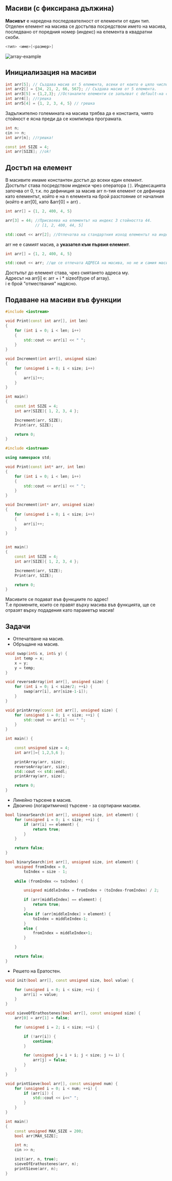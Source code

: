 ## Масиви (с фиксирана дължина)

**Масивът** е наредена последователност от елементи от един тип.
Отделен елемент на масива се достъпва посредством името на масива, последвано от поредния номер (индекс) на елемента в квадратни скоби.

```c++
<тип> <име>[<размер>]
```
![array-example](https://simplesnippets.tech/wp-content/uploads/2018/03/array-diagram.jpg)

## Инициализация на масиви

```c++
int arr[5]; // Създава масив от 5 елемента, всеки от които е цяло число.
int arr2[] = {34, 21, 2, 66, 567}; // Създава масив от 5 елемента.
int arr3[5] = {1,2,3}; //Останалите елементи се запълват с default-на стойност. 
int arr4[]; //грешка
int arr5[4] = {1, 2, 3, 4, 5} // грешка
```

Задължително големината на масива трябва да е константа, чиято стойност е ясна преди да се компилира програмата.

```c++
int n;
cin >> n;
int arr[n]; //грешка!
```

```c++
const int SIZE = 4;
int arr[SIZE]; //ok!
```

## Достъп на елемент
В масивите имаме константен достъп до всеки един елемент. <br />
Достъпът става посредством индекси чрез оператора ```[]```. Индексацията започва от 0, т.к. по дефиниция за масив arr n-тия елемент се дефинира като елементът, който е на n елемента на брой разстояние от началния (който е arr[0], като &arr[0] = arr) . <br />

```c++
int arr[] = {1, 2, 400, 4, 5}

arr[3] = 44; //Присвоява на елементът на индекс 3 стойността 44.
             // [1, 2, 400, 44, 5]

std::cout << arr[2]; //Отпечатва на стандартния изход елементът на индекс 2 (400)
```

arr не е самият масив, а **указател към първия елемент**.
```c++
int arr[] = {1, 2, 400, 4, 5}

std::cout << arr; //ще се отпечата АДРЕСА на масива, но не и самия масив.
```

Достъпът до елемент става, чрез смятането адреса му.  <br />
Адресът на arr[i] е: arr + i * sizeof(type of array).  <br />
i е брой "отмествания" надясно.  <br />

## Подаване на масиви във функции
```c++
#include <iostream>

void Print(const int arr[], int len)
{
	for (int i = 0; i < len; i++)
	{
		std::cout << arr[i] << " ";
	}
}

void Increment(int arr[], unsigned size)
{
	for (unsigned i = 0; i < size; i++)
	{
		arr[i]++;
	}
}

int main()
{
	const int SIZE = 4;
	int arr[SIZE]{ 1, 2, 3, 4 };

	Increment(arr, SIZE);
	Print(arr, SIZE);

	return 0;
}
```

```c++
#include <iostream>

using namespace std;

void Print(const int* arr, int len)
{
	for (int i = 0; i < len; i++)
	{
		std::cout << arr[i] << " ";
	}
}

void Increment(int* arr, unsigned size)
{
	for (unsigned i = 0; i < size; i++)
	{
		arr[i]++;
	}
}


int main()
{
	const int SIZE = 4;
	int arr[SIZE]{ 1, 2, 3, 4 };

	Increment(arr, SIZE);
	Print(arr, SIZE);

	return 0;
}
```

Масивите се подават във функциите по адрес!  <br />
Т.е промените, които се правят върху масива във функцията, ще се отразят върху подадения като параметър масив! <br />

## Задачи
- Отпечатване на масив.
- Обръщане на масив.

```c++
void swap(int& x, int& y) {
	int temp = x;
	x = y;
	y = temp;
}

void reverseArray(int arr[], unsigned size) {
	for (int i = 0; i < size/2; ++i) {
		swap(arr[i], arr[size-1-i]);
	}
}

void printArray(const int arr[], unsigned size) {
	for (unsigned i = 0; i < size; ++i) {
		std::cout << arr[i] << " ";
	}
}

int main() {

	const unsigned size = 4;
	int arr[]={ 1,2,5,6 };

	printArray(arr, size);
	reverseArray(arr, size);
	std::cout << std::endl;
	printArray(arr, size);

	return 0;
}
```

- Линейно търсене в масив.
- Двоично (логаритмично) търсене - за сортирани масиви.
```c++
bool linearSearch(int arr[], unsigned size, int element) {
	for (unsigned i = 0; i < size; ++i) {
		if (arr[i] == element) {
			return true;
		}
	}

	return false;
}

bool binarySearch(int arr[], unsigned size, int element) {
	unsigned fromIndex = 0,
		toIndex = size - 1;
	
	while (fromIndex <= toIndex) {

		unsigned middleIndex = fromIndex + (toIndex-fromIndex) / 2;

		if (arr[middleIndex] == element) {
			return true;
		}
		else if (arr[middleIndex] > element) {
			toIndex = middleIndex-1;
		}
		else {
			fromIndex = middleIndex+1;
		}

	}

	return false;
}
```
- Решето на Ератостен.

```c++
void init(bool arr[], const unsigned size, bool value) {

	for (unsigned i = 0; i < size; ++i) {
		arr[i] = value;
	}
}

void sieveOfErathostenes(bool arr[], const unsigned size) {
	arr[0] = arr[1] = false;

	for (unsigned i = 2; i < size; ++i) {

		if (!arr[i]) {
			continue;
		}

		for (unsigned j = i + i; j < size; j += i) {
			arr[j] = false;
		}
	}
}

void printSieve(bool arr[], const unsigned num) {
	for (unsigned i = 0; i < num; ++i) {
		if (arr[i]) {
			std::cout << i<<" ";
		}
	}
}

int main()
{
	const unsigned MAX_SIZE = 200;
	bool arr[MAX_SIZE];

	int n;
	cin >> n;

	init(arr, n, true);
	sieveOfErathostenes(arr, n);
	printSieve(arr, n);
}
```
